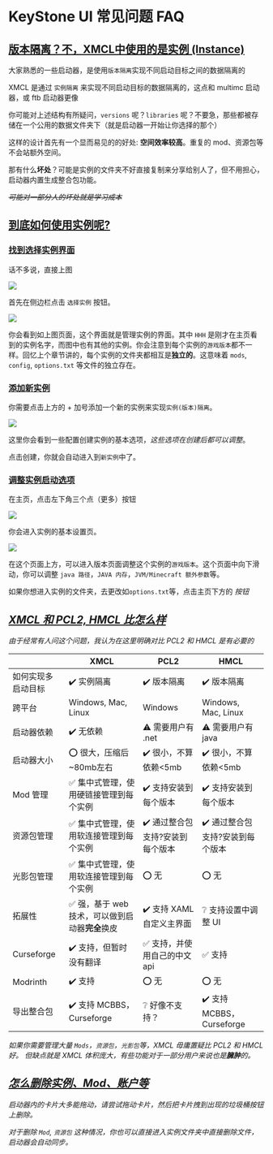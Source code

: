 
<script setup>
import VanillaProjectTree from '../../../src/components/VanillaProjectTree.vue'
import XMCLProjectTree from '../../../src/components/XMCLProjectTree.vue'
import CentraProjectTree from '../../../src/components/CentraProjectTree.vue'
</script>


# KeyStone UI 常见问题 FAQ

## [版本隔离？不，XMCL中使用的是实例 (Instance)](#版本隔离不xmcl中使用的是实例)

大家熟悉的一些启动器，是使用`版本隔离`实现不同启动目标之间的数据隔离的

<VanillaProjectTree />

XMCL 是通过 `实例隔离` 来实现不同启动目标的数据隔离的，这点和 multimc 启动器，或 ftb 启动器更像

<XMCLProjectTree />

你可能对上述结构有所疑问，`versions` 呢？`libraries` 呢？不要急，那些都被存储在一个<span class="text-4xl font-bold text-sky-400 mx-2">公用的数据文件夹</span>下（就是启动器一开始让你选择的那个）

<CentraProjectTree />

这样的设计首先有一个显而易见的的好处: <span class="text-yellow-300 text-lg">**空间效率较高**</span>。重复的 mod、资源包等不会站额外空间。

那有什么<span class="text-red-300 text-lg">**坏处**？</span>可能是实例的文件夹不好直接复制来分享给别人了，但不用担心，启动器内置生成整合包功能。

<span class="text-dark-100">*~~可能对一部分人的坏处就是学习成本~~*</span>

## [到底如何使用实例呢?](#到底如何使用实例呢)

### [找到选择实例界面](找到选择实例界面)

话不多说，直接上图

![](./select-instance.png)

首先在侧边栏点击 `选择实例` 按钮。

![](./2022-03-27-16-14-43.png)

你会看到如上图页面，这个界面就是管理实例的界面。其中 `HHH` 是刚才在主页看到的实例名字，而图中也有其他的实例。你会注意到每个实例的`游戏版本`都不一样。回忆上个章节讲的，每个实例的文件夹都相互是<span class="text-2xl mx-1 text-green-300">**独立的**</span>。这意味着 `mods`, `config`, `options.txt` 等文件的独立存在。

### [添加新实例](添加新实例)

你需要点击上方的 + 加号添加一个新的实例来实现`实例(版本)隔离`。

![](./2022-03-27-16-22-40.png)

这里你会看到一些配置创建实例的基本选项，*这些选项在创建后都可以调整*。

点击创建，你就会自动进入到`新实例`中了。

### [调整实例启动选项](#调整实例启动选项)

在主页，点击左下角三个点（更多）按钮

![](./2022-03-27-16-25-24.png)

你会进入实例的基本设置页。

![](./2022-03-27-16-35-29.png)

在这个页面上方，可以进入版本页面调整这个实例的`游戏版本`。这个页面中向下滑动，你可以调整 `java 路径`，`JAVA 内存`，`JVM/Minecraft 额外参数`等。

<div class="text-center text-gray-400 flex w-full items-center justify-center italic gap-2 my-4 ">
如果你想进入实例的文件夹，去更改如<code>options.txt</code>等，点击主页下方的 <i class="ui folder large icon text-white mx-1-2" /> 按钮
</div>



## [XMCL 和 PCL2, HMCL 比怎么样](#compare)

由于经常有人问这个问题，我认为在这里明确对比 PCL2 和 HMCL 是有必要的


|                    | XMCL                                                                                                 | PCL2                                | HMCL                                                                                                   |
| ------------------ | ---------------------------------------------------------------------------------------------------- | ----------------------------------- | ------------------------------------------------------------------------------------------------------ |
| 如何实现多启动目标 | ✔️ 实例隔离                                                                                           | ✔️ 版本隔离                          | ✔️ 版本隔离                                                                                             |
| 跨平台             | <i class="windows icon"></i>Windows, <i class="apple icon"></i>Mac, <i class="ubuntu icon"></i>Linux | <i class="windows icon"></i>Windows | <i class="windows icon"></i>Windows, <i class="apple icon"></i>Mac, <i class="ubuntu icon"></i>Linux |
| 启动器依赖         | ✔️ 无依赖                                                                                             | ⚠️ 需要用户有 .net                   | ⚠️ 需要用户有 java                                                                                      |
| 启动器大小         | ⭕ 很大，压缩后~80mb左右                                                                              | ✔️ 很小，不算依赖<5mb                | ✔️ 很小，不算依赖<5mb                                                                                   |
| Mod 管理           | ✅ 集中式管理，使用硬链接管理到每个实例                                                               | ✔️ 支持安装到每个版本                | ✔️ 支持安装到每个版本                                                                                   |
| 资源包管理         | ✅ 集中式管理，使用软连接管理到每个实例                                                               | ✔️ 通过整合包支持?安装到每个版本     | ✔️ 通过整合包支持?安装到每个版本                                                                        |
| 光影包管理         | ✅ 集中式管理，使用软连接管理到每个实例                                                               | ⭕ 无                                | ⭕ 无                                                                                                   |
| 拓展性             | ✅ 强，基于 web 技术，可以做到启动器**完全**换皮                                                      | ✔️ 支持 XAML 自定义主界面            | ❔ 支持设置中调整 UI                                                                                    |
| Curseforge         | ✔️ 支持，但暂时没有翻译                                                                               | ✅ 支持，并使用自己的中文 api        | ✅ 支持                                                                                                 |
| Modrinth           | ✔️ 支持                                                                                               | ⭕ 无                                | ⭕ 无                                                                                                   |
| 导出整合包         | ✔️ 支持 MCBBS，Curseforge                                                                             | ❔ 好像不支持？                      | ✔️ 支持 MCBBS，Curseforge                                                                               |

如果你需要管理大量 `Mods`，`资源包`，`光影包`等，XMCL 毋庸置疑比 PCL2 和 HMCL 好。
但缺点就是 XMCL 体积庞大，有些功能对于一部分用户来说也是<span class="text-red-600">**臃肿**</span>的。

## [怎么删除实例、Mod、账户等](#怎么删除实例mod账户等)

启动器内的卡片大多能拖动，请尝试拖动卡片，然后把卡片拽到出现的垃圾桶按钮上删除。

对于删除 `Mod`, `资源包` 这种情况，你也可以直接进入实例文件夹中直接删除文件，启动器会<span class="text-green-400 mx-1 text-lg font-bold">自动同步</span>。
